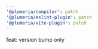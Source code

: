 ```yaml
---
'@plumeria/compiler': patch
'@plumeria/eslint-plugin': patch
'@plumeria/vite-plugin': patch
---
```


feat: version bump only
